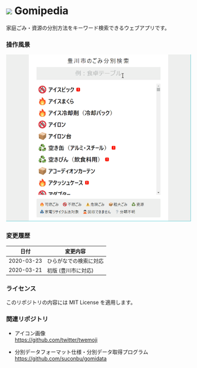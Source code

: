 # ![](favicon.ico) Gomipedia

家庭ごみ・資源の分別方法をキーワード検索できるウェブアプリです。

### 操作風景

![操作風景](gomipedia_screencapture.gif)

### 変更履歴

日付       | 変更内容
-----------|------------------------------
2020-03-23 | ひらがなでの検索に対応
2020-03-21 | 初版 (豊川市に対応)

### ライセンス

このリポジトリの内容には MIT License を適用します。

### 関連リポジトリ

* アイコン画像  
https://github.com/twitter/twemoji  

* 分別データフォーマット仕様・分別データ取得プログラム  
https://github.com/suconbu/gomidata  
